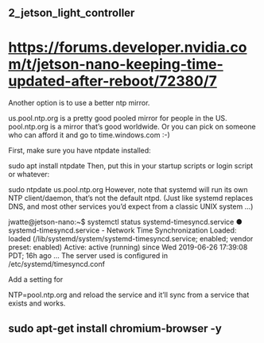 ## 2_jetson_light_controller

# https://forums.developer.nvidia.com/t/jetson-nano-keeping-time-updated-after-reboot/72380/7


Another option is to use a better ntp mirror.

us.pool.ntp.org is a pretty good pooled mirror for people in the US.
pool.ntp.org is a mirror that’s good worldwide.
Or you can pick on someone who can afford it and go to time.windows.com :-)

First, make sure you have ntpdate installed:

sudo apt install ntpdate
Then, put this in your startup scripts or login script or whatever:

sudo ntpdate us.pool.ntp.org
However, note that systemd will run its own NTP client/daemon, that’s not the default ntpd. (Just like systemd replaces DNS, and most other services you’d expect from a classic UNIX system …)

jwatte@jetson-nano:~$ systemctl status systemd-timesyncd.service
● systemd-timesyncd.service - Network Time Synchronization
   Loaded: loaded (/lib/systemd/system/systemd-timesyncd.service; enabled; vendor preset: enabled)
   Active: active (running) since Wed 2019-06-26 17:39:08 PDT; 16h ago
...
The server used is configured in /etc/systemd/timesyncd.conf

Add a setting for

NTP=pool.ntp.org
and reload the service and it’ll sync from a service that exists and works.


## sudo apt-get install chromium-browser -y

